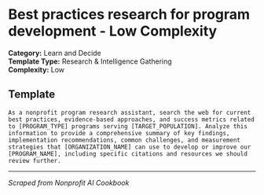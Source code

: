 # Best practices research for program development - Low Complexity

**Category:** Learn and Decide  
**Template Type:** Research & Intelligence Gathering  
**Complexity:** Low

## Template

```
As a nonprofit program research assistant, search the web for current best practices, evidence-based approaches, and success metrics related to [PROGRAM_TYPE] programs serving [TARGET_POPULATION]. Analyze this information to provide a comprehensive summary of key findings, implementation recommendations, common challenges, and measurement strategies that [ORGANIZATION_NAME] can use to develop or improve our [PROGRAM_NAME], including specific citations and resources we should review further.
```

---
*Scraped from Nonprofit AI Cookbook*
